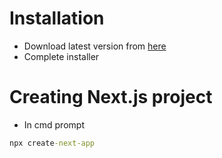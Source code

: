 # Installation

- Download latest version from [here](https://nodejs.org/en/)
- Complete installer

# Creating Next.js project

- In cmd prompt

```cmd
npx create-next-app
```